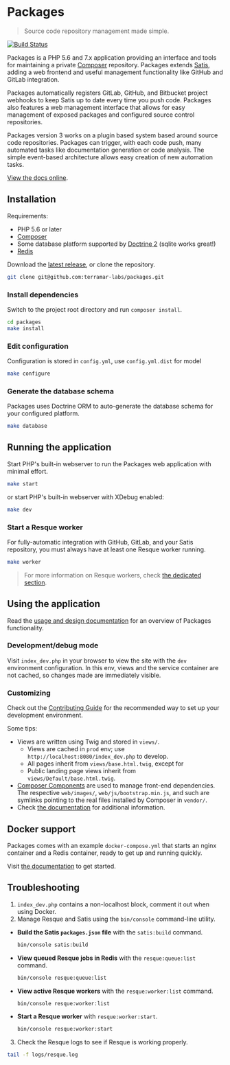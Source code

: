 Packages
========

> Source code repository management made simple.

[![Build Status](https://travis-ci.org/terramar-labs/packages.svg?branch=master)](https://travis-ci.org/terramar-labs/packages)

Packages is a PHP 5.6 and 7.x application providing an interface and tools for maintaining a private [Composer](https://getcomposer.org) repository. Packages extends [Satis](https://github.com/composer/satis), adding a web frontend and useful management functionality like GitHub and GitLab integration.

Packages automatically registers GitLab, GitHub, and Bitbucket project webhooks to keep Satis up to date every time you push code. Packages also features a web management interface that allows for easy management of exposed packages and configured source control repositories.

Packages version 3 works on a plugin based system based around source code repositories. Packages can trigger, with each code push, many automated tasks like documentation generation or code  analysis. The simple event-based architecture allows easy creation of new automation tasks.

[View the docs online](http://docs.terramarlabs.com/packages/3.2).

Installation
------------

Requirements:
 * PHP 5.6 or later
 * [Composer](https://getcomposer.org)
 * Some database platform supported by [Doctrine 2](http://doctrine-project.org) (sqlite works great!)
 * [Redis](https://redis.io/) 

Download the [latest release](https://github.com/terramar-labs/packages/releases/latest), or clone the repository.

```bash
git clone git@github.com:terramar-labs/packages.git
```

### Install dependencies

Switch to the project root directory and run `composer install`.

```bash
cd packages
make install
```

### Edit configuration

Configuration is stored in `config.yml`, use `config.yml.dist` for model

```bash
make configure
```

### Generate the database schema

Packages uses Doctrine ORM to auto-generate the database schema for your configured platform.

```bash
make database
```

Running the application
-----------------------

Start PHP's built-in webserver to run the Packages web application with minimal effort.

```bash
make start
```

or start PHP's built-in webserver with XDebug enabled:

```bash
make dev
```

### Start a Resque worker

For fully-automatic integration with GitHub, GitLab, and your Satis repository, you must always have at least one Resque worker running. 

```bash
make worker
```

> For more information on Resque workers, check [the dedicated section](http://docs.terramarlabs.com/packages/3.2/managing-packages/resque).


Using the application
---------------------

Read the [usage and design documentation](http://docs.terramarlabs.com/packages/3.2/getting-started/usage) for an overview of Packages functionality.


### Development/debug mode

Visit `index_dev.php` in your browser to view the site with the `dev` environment configuration. In this env, views and the service container are not cached, so changes made are immediately visible.

### Customizing

Check out the [Contributing Guide](CONTRIBUTING.md) for the recommended way to set up your development environment.

Some tips:

* Views are written using Twig and stored in `views/`.
  * Views are cached in `prod` env; use `http://localhost:8080/index_dev.php` to develop.
  * All pages inherit from `views/base.html.twig`, except for
  * Public landing page views inherit from `views/Default/base.html.twig`.
* [Composer Components](http://robloach.github.io/component-installer/) are used to manage front-end dependencies. The respective `web/images/`, `web/js/bootstrap.min.js`, and such are symlinks pointing to the real files installed by Composer in `vendor/`.
* Check [the documentation](http://docs.terramarlabs.com/packages/3.2/managing-packages/customizing) for additional information.


Docker support
--------------

Packages comes with an example `docker-compose.yml` that starts an nginx container and a Redis container, ready to get up and running quickly.

Visit [the documentation](http://docs.terramarlabs.com/packages/3.2/getting-started/docker) to get started.

Troubleshooting
---------------

1. `index_dev.php` contains a non-localhost block, comment it out when using Docker.
2. Manage Resque and Satis using the `bin/console` command-line utility.
  * **Build the Satis `packages.json` file** with the `satis:build` command.
    ```bash
    bin/console satis:build
    ```
  * **View queued Resque jobs in Redis** with the `resque:queue:list` command.
    ```bash
    bin/console resque:queue:list
    ```
  * **View active Resque workers** with the `resque:worker:list` command.
    ```bash
    bin/console resque:worker:list
    ```
  * **Start a Resque worker** with `resque:worker:start`.
    ```bash
    bin/console resque:worker:start
    ```
3. Check the Resque logs to see if Resque is working properly.
  ```bash
  tail -f logs/resque.log
  ```
  
